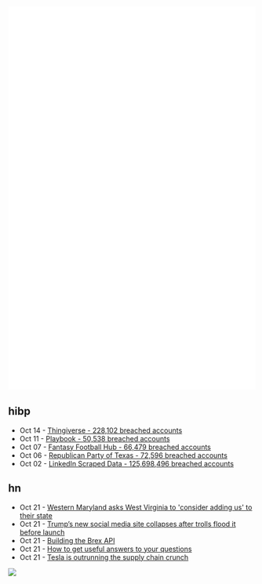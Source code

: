 ![Metrics](https://raw.githubusercontent.com/phixion/phixion/master/metrics.svg)

## hibp

<!--
for https://github.com/phixion/phixion/blob/main/.github/workflows/feeds.yml
-->
<!--START_SECTION:haveibeenpwnd-->
- Oct 14 - [Thingiverse - 228,102 breached accounts](https://haveibeenpwned.com/PwnedWebsites#Thingiverse)
- Oct 11 - [Playbook - 50,538 breached accounts](https://haveibeenpwned.com/PwnedWebsites#Playbook)
- Oct 07 - [Fantasy Football Hub - 66,479 breached accounts](https://haveibeenpwned.com/PwnedWebsites#FantasyFootballHub)
- Oct 06 - [Republican Party of Texas - 72,596 breached accounts](https://haveibeenpwned.com/PwnedWebsites#RepublicanPartyOfTexas)
- Oct 02 - [LinkedIn Scraped Data - 125,698,496 breached accounts](https://haveibeenpwned.com/PwnedWebsites#LinkedInScrape)
<!--END_SECTION:haveibeenpwnd-->

## hn

<!--
for https://github.com/phixion/phixion/blob/main/.github/workflows/feeds.yml
-->
<!--START_SECTION:hn-->
- Oct 21 - [Western Maryland asks West Virginia to 'consider adding us' to their state](https://www.baltimoresun.com/politics/bs-md-pol-western-md-wv-20211021-iyugtyt72rfzjlkzt4jigs2wky-story.html)
- Oct 21 - [Trump’s new social media site collapses after trolls flood it before launch](https://www.dailydot.com/debug/trump-truth-media-platform-shuts-down-trolling/)
- Oct 21 - [Building the Brex API](https://building.brex.com/building-the-brex-api-52dcb26cacc8?gi=a8b7e7a3a9bc)
- Oct 21 - [How to get useful answers to your questions](https://jvns.ca/blog/2021/10/21/how-to-get-useful-answers-to-your-questions/)
- Oct 21 - [Tesla is outrunning the supply chain crunch](https://www.axios.com/tesla-income-supply-chain-chip-shortage-13de2644-704d-426f-a510-f667de93f1da.html)
<!--END_SECTION:hn-->

<!--
for https://yhype.me
-->
![](https://hit.yhype.me/github/profile?user_id=13013670)
